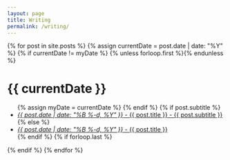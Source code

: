 ```yaml
---
layout: page
title: Writing
permalink: /writing/
---
```

<div class="archive">

   {% for post in site.posts %}
       {% assign currentDate = post.date | date: "%Y" %}
       {% if currentDate != myDate %}
           {% unless forloop.first %}</ul>{% endunless %}
           <h1>{{ currentDate }}</h1>
           <ul>
           {% assign myDate = currentDate %}
       {% endif %}
       {% if post.subtitle %}
              <li><a href="{{ post.url }}"><span><i>{{ post.date | date: "%B %-d, %Y" }}</i></span> - {{ post.title }} - {{ post.subtitle }}</a></li>
       {% else %}
              <li><a href="{{ post.url }}"><span><i>{{ post.date | date: "%B %-d, %Y" }}</i></span> - {{ post.title }}</a></li>
       {% endif %}
       {% if forloop.last %}</ul>{% endif %}
   {% endfor %}

</div>
